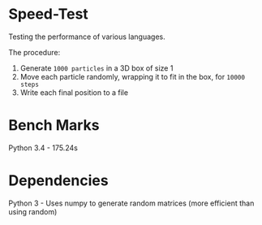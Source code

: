 Speed-Test
==========

Testing the performance of various languages.

The procedure:
1. Generate `1000 particles` in a 3D box of size 1
2. Move each particle randomly, wrapping it to fit in the box, for `10000 steps`
3. Write each final position to a file

Bench Marks
==========

Python 3.4 - 175.24s

Dependencies
==========

Python 3 - Uses numpy to generate random matrices (more efficient than 
using random)
